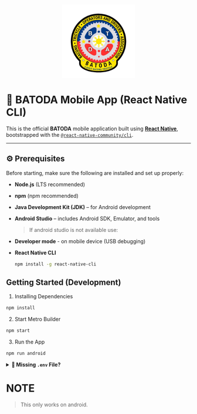 <p align="center">
  <img src="src/assets/logo.png" alt="BATODA Logo" width="200" />
</p>

# 📱 BATODA Mobile App (React Native CLI)

This is the official **BATODA** mobile application built using [**React Native**](https://reactnative.dev), bootstrapped with the [`@react-native-community/cli`](https://github.com/react-native-community/cli).

---

## ⚙️ Prerequisites

Before starting, make sure the following are installed and set up properly:

- **Node.js** (LTS recommended)
- **npm** (npm recommended)
- **Java Development Kit (JDK)** – for Android development
- **Android Studio** – includes Android SDK, Emulator, and tools
  > If android studio is not available use:
- **Developer mode** - on mobile device (USB debugging)

- **React Native CLI**
  ```bash
  npm install -g react-native-cli
  ```

## Getting Started (Development)

1. Installing Dependencies

```bash
npm install
```

2. Start Metro Builder

```bash
npm start
```

3. Run the App

```bash
npm run android
```

<details>
  <summary><strong>📄 Missing <code>.env</code> File?</strong></summary>

If the <code>.env</code> file is missing, please contact the developer:

- **GitHub:** https://github.com/kalzumaki
- **Facebook:** https://www.facebook.com/kalzumaki.91/
</details>

# **NOTE**

> This only works on android.
